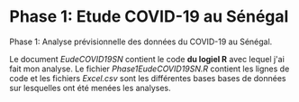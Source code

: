 # Phase 1: Etude COVID-19 au Sénégal
Phase 1: Analyse prévisionnelle des données du COVID-19 au Sénégal.

Le document *EudeCOVID19SN* contient le code **du logiel R** avec lequel j'ai fait mon analyse. 
Le fichier *Phase1EudeCOVID19SN.R* contient les lignes de code et les fichiers *Excel.csv* sont les différentes bases
bases de données sur lesquelles ont été menées les analyses.

